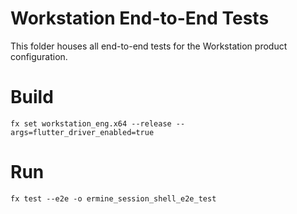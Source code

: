 Workstation End-to-End Tests
============================

This folder houses all end-to-end tests for the Workstation product configuration.

# Build

`fx set workstation_eng.x64 --release --args=flutter_driver_enabled=true`

# Run

`fx test --e2e -o ermine_session_shell_e2e_test`
